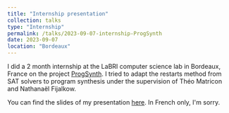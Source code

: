 ```yaml
---
title: "Internship presentation"
collection: talks
type: "Internship"
permalink: /talks/2023-09-07-internship-ProgSynth
date: 2023-09-07
location: "Bordeaux"
---
```


I did a 2 month internship at the LaBRI computer science lab in Bordeaux, France on the project [ProgSynth](https://github.com/nathanael-fijalkow/ProgSynth). I tried to adapt the restarts method from SAT solvers to program synthesis under the supervision of Théo Matricon and Nathanaël Fijalkow.

You can find the slides of my presentation [here](/files/pdf/slides_progsynth.pdf). In French only, I'm sorry.
